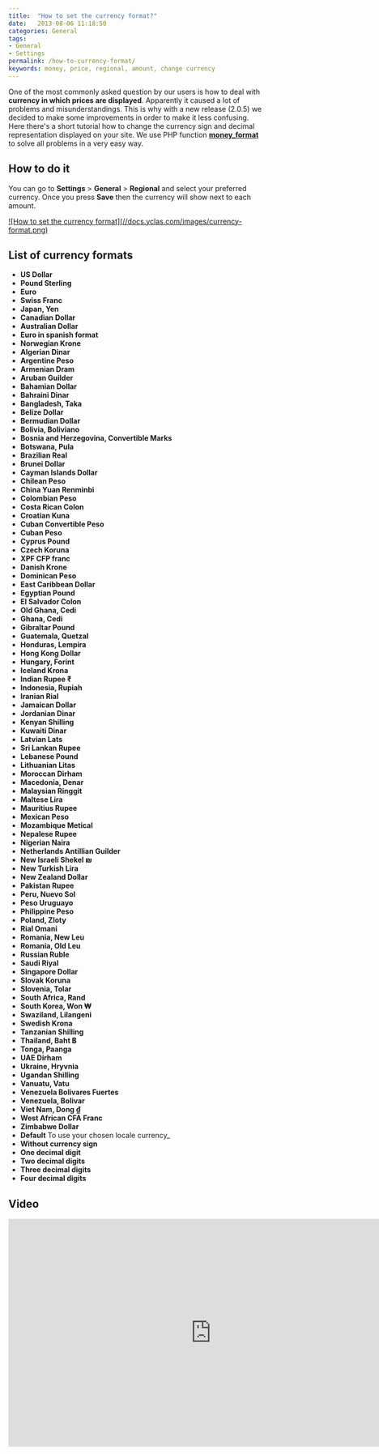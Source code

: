```yaml
---
title:  "How to set the currency format?"
date:   2013-08-06 11:18:50
categories: General
tags: 
- General
- Settings
permalink: /how-to-currency-format/
keywords: money, price, regional, amount, change currency
---
```

One of the most commonly asked question by our users is how to deal with **currency in which prices are displayed**. Apparently it caused a lot of problems and misunderstandings. This is why with a new release (2.0.5) we decided to make some improvements in order to make it less confusing. Here there's a short tutorial how to change the currency sign and decimal representation displayed on your site. We use PHP function **[money_format](http://php.net/manual/en/function.money-format.php)** to solve all problems in a very easy way. 

## How to do it

You can go to **Settings** > **General** > **Regional** and select your preferred currency. Once you press **Save** then the currency will show next to each amount.

<a href="//docs.yclas.com/images/currency-format.png" class="thumbnail gallery-item" data-gallery>
![How to set the currency format](//docs.yclas.com/images/currency-format.png)
</a>

## List of currency formats

+ **US Dollar**<br>
+ **Pound Sterling**<br>
+ **Euro**<br>
+ **Swiss Franc**<br>
+ **Japan, Yen**<br>
+ **Canadian Dollar**<br>
+ **Australian Dollar**<br>
+ **Euro in spanish format**<br>
+ **Norwegian Krone**<br>
+ **Algerian Dinar**<br>
+ **Argentine Peso**<br>
+ **Armenian Dram**<br>
+ **Aruban Guilder**<br>
+ **Bahamian Dollar**<br>
+ **Bahraini Dinar**<br>
+ **Bangladesh, Taka**<br>
+ **Belize Dollar**<br>
+ **Bermudian Dollar**<br>
+ **Bolivia, Boliviano**<br>
+ **Bosnia and Herzegovina, Convertible Marks**<br>
+ **Botswana, Pula**<br>
+ **Brazilian Real**<br>
+ **Brunei Dollar**<br>
+ **Cayman Islands Dollar**<br>
+ **Chilean Peso**<br>
+ **China Yuan Renminbi**<br>
+ **Colombian Peso**<br>
+ **Costa Rican Colon**<br>
+ **Croatian Kuna**<br>
+ **Cuban Convertible Peso**<br>
+ **Cuban Peso**<br>
+ **Cyprus Pound**<br>
+ **Czech Koruna**<br>
+ **XPF CFP franc**<br>
+ **Danish Krone**<br>
+ **Dominican Peso**<br>
+ **East Caribbean Dollar**<br>
+ **Egyptian Pound**<br>
+ **El Salvador Colon**<br>
+ **Old Ghana, Cedi**<br>
+ **Ghana, Cedi**<br>
+ **Gibraltar Pound**<br>
+ **Guatemala, Quetzal**<br>
+ **Honduras, Lempira**<br>
+ **Hong Kong Dollar**<br>
+ **Hungary, Forint**<br>
+ **Iceland Krona**<br>
+ **Indian Rupee ₹**<br>
+ **Indonesia, Rupiah**<br>
+ **Iranian Rial**<br>
+ **Jamaican Dollar**<br>
+ **Jordanian Dinar**<br>
+ **Kenyan Shilling**<br>
+ **Kuwaiti Dinar**<br>
+ **Latvian Lats**<br>
+ **Sri Lankan Rupee**<br>
+ **Lebanese Pound**<br>
+ **Lithuanian Litas**<br>
+ **Moroccan Dirham**<br>
+ **Macedonia, Denar**<br>
+ **Malaysian Ringgit**<br>
+ **Maltese Lira**<br>
+ **Mauritius Rupee**<br>
+ **Mexican Peso**<br>
+ **Mozambique Metical**<br>
+ **Nepalese Rupee**<br>
+ **Nigerian Naira**<br>
+ **Netherlands Antillian Guilder**<br>
+ **New Israeli Shekel ₪**<br>
+ **New Turkish Lira**<br>
+ **New Zealand Dollar**<br>
+ **Pakistan Rupee**<br>
+ **Peru, Nuevo Sol**<br>
+ **Peso Uruguayo**<br>
+ **Philippine Peso**<br>
+ **Poland, Zloty**<br>
+ **Rial Omani**<br>
+ **Romania, New Leu**<br>
+ **Romania, Old Leu**<br>
+ **Russian Ruble**<br>
+ **Saudi Riyal**<br>
+ **Singapore Dollar**<br>
+ **Slovak Koruna**<br>
+ **Slovenia, Tolar**<br>
+ **South Africa, Rand**<br>
+ **South Korea, Won ₩**<br>
+ **Swaziland, Lilangeni**<br>
+ **Swedish Krona**<br>
+ **Tanzanian Shilling**<br>
+ **Thailand, Baht ฿**<br>
+ **Tonga, Paanga**<br>
+ **UAE Dirham**<br>
+ **Ukraine, Hryvnia**<br>
+ **Ugandan Shilling**<br>
+ **Vanuatu, Vatu**<br>
+ **Venezuela Bolivares Fuertes**<br>
+ **Venezuela, Bolivar**<br>
+ **Viet Nam, Dong ₫**<br>
+ **West African CFA Franc**<br>
+ **Zimbabwe Dollar**<br>
+ **Default** To use your chosen locale currency_<br>
+ **Without currency sign**<br>
+ **One decimal digit**<br>
+ **Two decimal digits**<br>
+ **Three decimal digits**<br>
+ **Four decimal digits**<br>


## Video

<iframe width="800" height="450" src="https://www.youtube.com/embed/Uco0V_qrnmQ" frameborder="0" allowfullscreen></iframe>

<!-- ## Hacks

On **Panel**, **Settings** -> **General**, you can change the field **Money Format**

Default Money Format: _%n_

For example, if you are using es_ES or fr_FR, your currency will be recognized as '&euro;', so for a price of '5000', the output will be '5.000,00 EUR'.

**Hacks:**<br>
!: removes the currency sign of your locale<br>
.0: sets the number of decimals to zero

**Examples:**

+ %!n<br>
For a price of '5000', the output will be '5.000,00'

+ %.0n<br>
For a price of '5000', the output will be '5.000 EUR' (if you set your locale for example es_ES)

+ %.1n<br>
For a price of '5000', the output will be '5.000,0 EUR' 

+ $%!n<br>
For a price of '5000', the output will be '$5.000,00'

You can simply have the currency format of your country by entering this value '%!n' following by the code of the symbol. For example:

+ &#8358;%!n - Nigerian Currency<br>
For a price of '5000', the output will be '5,000.00&#8358;' (if you set your locale for example en_US)<br>

[**Here's an array of the currency symbols!**](https://gist.github.com/Gibbs/3920259)

You can have more than one currency by creating a [custom field]({{ site.baseurl }}/how-to-create-custom-fields) where sellers can enter the price in their local currency.
 -->
